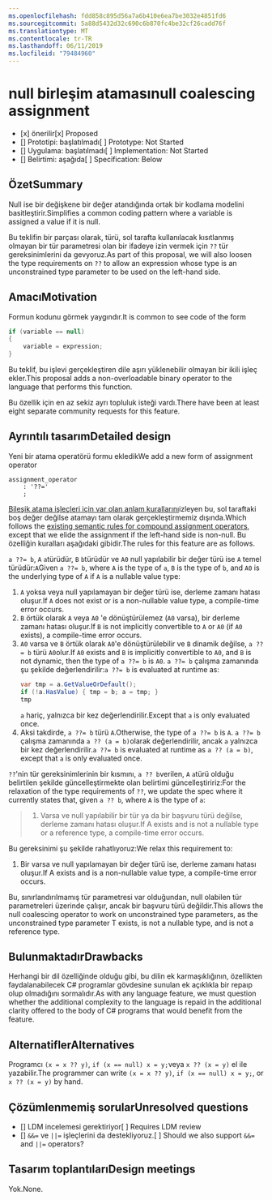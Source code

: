 ```yaml
---
ms.openlocfilehash: fdd858c895d56a7a6b410e6ea7be3032e4851fd6
ms.sourcegitcommit: 5a88d5432d32c690c6b870fc4be32cf26cadd76f
ms.translationtype: MT
ms.contentlocale: tr-TR
ms.lasthandoff: 06/11/2019
ms.locfileid: "79484960"
---
```

# <a name="null-coalescing-assignment"></a><span data-ttu-id="a9178-101">null birleşim ataması</span><span class="sxs-lookup"><span data-stu-id="a9178-101">null coalescing assignment</span></span>

* <span data-ttu-id="a9178-102">[x] önerilir</span><span class="sxs-lookup"><span data-stu-id="a9178-102">[x] Proposed</span></span>
* <span data-ttu-id="a9178-103">[] Prototipi: başlatılmadı</span><span class="sxs-lookup"><span data-stu-id="a9178-103">[ ] Prototype: Not Started</span></span>
* <span data-ttu-id="a9178-104">[] Uygulama: başlatılmadı</span><span class="sxs-lookup"><span data-stu-id="a9178-104">[ ] Implementation: Not Started</span></span>
* <span data-ttu-id="a9178-105">[] Belirtimi: aşağıda</span><span class="sxs-lookup"><span data-stu-id="a9178-105">[ ] Specification: Below</span></span>

## <a name="summary"></a><span data-ttu-id="a9178-106">Özet</span><span class="sxs-lookup"><span data-stu-id="a9178-106">Summary</span></span>
[summary]: #summary

<span data-ttu-id="a9178-107">Null ise bir değişkene bir değer atandığında ortak bir kodlama modelini basitleştirir.</span><span class="sxs-lookup"><span data-stu-id="a9178-107">Simplifies a common coding pattern where a variable is assigned a value if it is null.</span></span>

<span data-ttu-id="a9178-108">Bu teklifin bir parçası olarak, türü, sol tarafta kullanılacak kısıtlanmış olmayan bir tür parametresi olan bir ifadeye izin vermek için `??` tür gereksinimlerini da gevyoruz.</span><span class="sxs-lookup"><span data-stu-id="a9178-108">As part of this proposal, we will also loosen the type requirements on `??` to allow an expression whose type is an unconstrained type parameter to be used on the left-hand side.</span></span>

## <a name="motivation"></a><span data-ttu-id="a9178-109">Amacı</span><span class="sxs-lookup"><span data-stu-id="a9178-109">Motivation</span></span>
[motivation]: #motivation

<span data-ttu-id="a9178-110">Formun kodunu görmek yaygındır.</span><span class="sxs-lookup"><span data-stu-id="a9178-110">It is common to see code of the form</span></span>

```csharp
if (variable == null)
{
    variable = expression;
}
```

<span data-ttu-id="a9178-111">Bu teklif, bu işlevi gerçekleştiren dile aşırı yüklenebilir olmayan bir ikili işleç ekler.</span><span class="sxs-lookup"><span data-stu-id="a9178-111">This proposal adds a non-overloadable binary operator to the language that performs this function.</span></span>

<span data-ttu-id="a9178-112">Bu özellik için en az sekiz ayrı topluluk isteği vardı.</span><span class="sxs-lookup"><span data-stu-id="a9178-112">There have been at least eight separate community requests for this feature.</span></span>

## <a name="detailed-design"></a><span data-ttu-id="a9178-113">Ayrıntılı tasarım</span><span class="sxs-lookup"><span data-stu-id="a9178-113">Detailed design</span></span>
[design]: #detailed-design

<span data-ttu-id="a9178-114">Yeni bir atama operatörü formu ekledik</span><span class="sxs-lookup"><span data-stu-id="a9178-114">We add a new form of assignment operator</span></span>

``` antlr
assignment_operator
    : '??='
    ;
```

<span data-ttu-id="a9178-115">[Bileşik atama işleçleri için var olan anlam kurallarını](../../spec/expressions.md#compound-assignment)izleyen bu, sol taraftaki boş değer değilse atamayı tam olarak gerçekleştirmemiz dışında.</span><span class="sxs-lookup"><span data-stu-id="a9178-115">Which follows the [existing semantic rules for compound assignment operators](../../spec/expressions.md#compound-assignment), except that we elide the assignment if the left-hand side is non-null.</span></span> <span data-ttu-id="a9178-116">Bu özelliğin kuralları aşağıdaki gibidir.</span><span class="sxs-lookup"><span data-stu-id="a9178-116">The rules for this feature are as follows.</span></span>

<span data-ttu-id="a9178-117">`a ??= b`, `A` `a`türüdür, `B` `b`türüdür ve `A0` null yapılabilir bir değer türü ise `A` temel türüdür:`A`</span><span class="sxs-lookup"><span data-stu-id="a9178-117">Given `a ??= b`, where `A` is the type of `a`, `B` is the type of `b`, and `A0` is the underlying type of `A` if `A` is a nullable value type:</span></span>

1. <span data-ttu-id="a9178-118">`A` yoksa veya null yapılamayan bir değer türü ise, derleme zamanı hatası oluşur.</span><span class="sxs-lookup"><span data-stu-id="a9178-118">If `A` does not exist or is a non-nullable value type, a compile-time error occurs.</span></span>
2. <span data-ttu-id="a9178-119">`B` örtük olarak `A` veya `A0` 'e dönüştürülemez (`A0` varsa), bir derleme zamanı hatası oluşur.</span><span class="sxs-lookup"><span data-stu-id="a9178-119">If `B` is not implicitly convertible to `A` or `A0` (if `A0` exists), a compile-time error occurs.</span></span>
3. <span data-ttu-id="a9178-120">`A0` varsa ve `B` örtük olarak `A0`'e dönüştürülebilir ve `B` dinamik değilse, `a ??= b` türü `A0`olur.</span><span class="sxs-lookup"><span data-stu-id="a9178-120">If `A0` exists and `B` is implicitly convertible to `A0`, and `B` is not dynamic, then the type of `a ??= b` is `A0`.</span></span> <span data-ttu-id="a9178-121">`a ??= b` çalışma zamanında şu şekilde değerlendirilir:</span><span class="sxs-lookup"><span data-stu-id="a9178-121">`a ??= b` is evaluated at runtime as:</span></span>
   ```C#
   var tmp = a.GetValueOrDefault();
   if (!a.HasValue) { tmp = b; a = tmp; }
   tmp
   ```
   <span data-ttu-id="a9178-122">`a` hariç, yalnızca bir kez değerlendirilir.</span><span class="sxs-lookup"><span data-stu-id="a9178-122">Except that `a` is only evaluated once.</span></span>
4. <span data-ttu-id="a9178-123">Aksi takdirde, `a ??= b` türü `A`.</span><span class="sxs-lookup"><span data-stu-id="a9178-123">Otherwise, the type of `a ??= b` is `A`.</span></span> <span data-ttu-id="a9178-124">`a ??= b` çalışma zamanında `a ?? (a = b)`olarak değerlendirilir, ancak `a` yalnızca bir kez değerlendirilir.</span><span class="sxs-lookup"><span data-stu-id="a9178-124">`a ??= b` is evaluated at runtime as `a ?? (a = b)`, except that `a` is only evaluated once.</span></span>


<span data-ttu-id="a9178-125">`??`'nin tür gereksinimlerinin bir kısmını, `a ?? b`verilen, `A` `a`türü olduğu belirtilen şekilde güncelleştirmekte olan belirtimi güncelleştiririz:</span><span class="sxs-lookup"><span data-stu-id="a9178-125">For the relaxation of the type requirements of `??`, we update the spec where it currently states that, given `a ?? b`, where `A` is the type of `a`:</span></span>

> 1. <span data-ttu-id="a9178-126">Varsa ve null yapılabilir bir tür ya da bir başvuru türü değilse, derleme zamanı hatası oluşur.</span><span class="sxs-lookup"><span data-stu-id="a9178-126">If A exists and is not a nullable type or a reference type, a compile-time error occurs.</span></span>

<span data-ttu-id="a9178-127">Bu gereksinimi şu şekilde rahatlıyoruz:</span><span class="sxs-lookup"><span data-stu-id="a9178-127">We relax this requirement to:</span></span>

1. <span data-ttu-id="a9178-128">Bir varsa ve null yapılamayan bir değer türü ise, derleme zamanı hatası oluşur.</span><span class="sxs-lookup"><span data-stu-id="a9178-128">If A exists and is a non-nullable value type, a compile-time error occurs.</span></span>

<span data-ttu-id="a9178-129">Bu, sınırlandırılmamış tür parametresi var olduğundan, null olabilen tür parametreleri üzerinde çalışır, ancak bir başvuru türü değildir.</span><span class="sxs-lookup"><span data-stu-id="a9178-129">This allows the null coalescing operator to work on unconstrained type parameters, as the unconstrained type parameter T exists, is not a nullable type, and is not a reference type.</span></span>

## <a name="drawbacks"></a><span data-ttu-id="a9178-130">Bulunmaktadır</span><span class="sxs-lookup"><span data-stu-id="a9178-130">Drawbacks</span></span>
[drawbacks]: #drawbacks

<span data-ttu-id="a9178-131">Herhangi bir dil özelliğinde olduğu gibi, bu dilin ek karmaşıklığının, özellikten faydalanabilecek C# programlar gövdesine sunulan ek açıklıkla bir repaıp olup olmadığını sormalıdır.</span><span class="sxs-lookup"><span data-stu-id="a9178-131">As with any language feature, we must question whether the additional complexity to the language is repaid in the additional clarity offered to the body of C# programs that would benefit from the feature.</span></span>

## <a name="alternatives"></a><span data-ttu-id="a9178-132">Alternatifler</span><span class="sxs-lookup"><span data-stu-id="a9178-132">Alternatives</span></span>
[alternatives]: #alternatives

<span data-ttu-id="a9178-133">Programcı `(x = x ?? y)`, `if (x == null) x = y;`veya `x ?? (x = y)` el ile yazabilir.</span><span class="sxs-lookup"><span data-stu-id="a9178-133">The programmer can write `(x = x ?? y)`, `if (x == null) x = y;`, or `x ?? (x = y)` by hand.</span></span>

## <a name="unresolved-questions"></a><span data-ttu-id="a9178-134">Çözümlenmemiş sorular</span><span class="sxs-lookup"><span data-stu-id="a9178-134">Unresolved questions</span></span>
[unresolved]: #unresolved-questions

- <span data-ttu-id="a9178-135">[] LDM incelemesi gerektiriyor</span><span class="sxs-lookup"><span data-stu-id="a9178-135">[ ] Requires LDM review</span></span>
- <span data-ttu-id="a9178-136">[] `&&=` ve `||=` işleçlerini da destekliyoruz.</span><span class="sxs-lookup"><span data-stu-id="a9178-136">[ ] Should we also support `&&=` and `||=` operators?</span></span>

## <a name="design-meetings"></a><span data-ttu-id="a9178-137">Tasarım toplantıları</span><span class="sxs-lookup"><span data-stu-id="a9178-137">Design meetings</span></span>

<span data-ttu-id="a9178-138">Yok.</span><span class="sxs-lookup"><span data-stu-id="a9178-138">None.</span></span>
